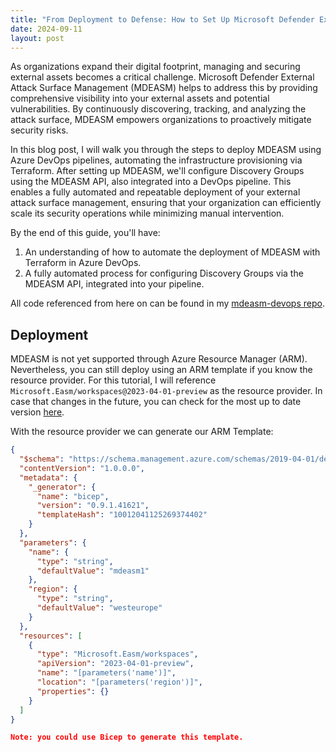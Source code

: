 ```yaml
---
title: "From Deployment to Defense: How to Set Up Microsoft Defender External Attack Surface Management (MDEASM) using Terraform and Azure DevOps"
date: 2024-09-11
layout: post
---
```


As organizations expand their digital footprint, managing and securing external assets becomes a critical challenge. Microsoft Defender External Attack Surface Management (MDEASM) helps to address this by providing comprehensive visibility into your external assets and potential vulnerabilities. By continuously discovering, tracking, and analyzing the attack surface, MDEASM empowers organizations to proactively mitigate security risks.

In this blog post, I will walk you through the steps to deploy MDEASM using Azure DevOps pipelines, automating the infrastructure provisioning via Terraform. After setting up MDEASM, we'll configure Discovery Groups using the MDEASM API, also integrated into a DevOps pipeline. This enables a fully automated and repeatable deployment of your external attack surface management, ensuring that your organization can efficiently scale its security operations while minimizing manual intervention.

By the end of this guide, you'll have:

1. An understanding of how to automate the deployment of MDEASM with Terraform in Azure DevOps.
2. A fully automated process for configuring Discovery Groups via the MDEASM API, integrated into your pipeline.

All code referenced from here on can be found in my [mdeasm-devops repo](https://github.com/gwilkinson01/mdeasm-devops/).

## Deployment

MDEASM is not yet supported through Azure Resource Manager (ARM). Nevertheless, you can still deploy using an ARM template if you know the resource provider. For this tutorial, I will reference `Microsoft.Easm/workspaces@2023-04-01-preview` as the resource provider. In case that changes in the future, you can check for the most up to date version [here](https://learn.microsoft.com/en-us/rest/api/defenderforeasm/controlplanepreview/workspaces?view=rest-defenderforeasm-controlplanepreview-2023-04-01-preview).

With the resource provider we can generate our ARM Template:

```json
{
  "$schema": "https://schema.management.azure.com/schemas/2019-04-01/deploymentTemplate.json#",
  "contentVersion": "1.0.0.0",
  "metadata": {
    "_generator": {
      "name": "bicep",
      "version": "0.9.1.41621",
      "templateHash": "10012041125269374402"
    }
  },
  "parameters": {
    "name": {
      "type": "string",
      "defaultValue": "mdeasm1"
    },
    "region": {
      "type": "string",
      "defaultValue": "westeurope"
    }
  },
  "resources": [
    {
      "type": "Microsoft.Easm/workspaces",
      "apiVersion": "2023-04-01-preview",
      "name": "[parameters('name')]",
      "location": "[parameters('region')]",
      "properties": {}
    }
  ]
}

Note: you could use Bicep to generate this template.















